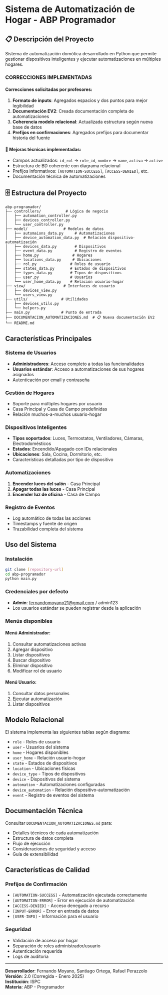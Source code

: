 #  Sistema de Automatización de Hogar - ABP Programador

## 📋 Descripción del Proyecto

Sistema de automatización domótica desarrollado en Python que permite gestionar dispositivos inteligentes y ejecutar automatizaciones en múltiples hogares.

###  CORRECCIONES IMPLEMENTADAS

#### Correcciones solicitadas por profesores:
1. **Formato de inputs**: Agregados espacios y dos puntos para mejor legibilidad
2. **Documentación EV2**: Creada documentación completa de automatizaciones
3. **Coherencia modelo relacional**: Actualizada estructura según nueva base de datos
4. **Prefijos en confirmaciones**: Agregados prefijos para documentar historia del fuente

#### 🔧 Mejoras técnicas implementadas:
- Campos actualizados: `id_rol` → `role_id`, `nombre` → `name`, `activa` → `active`
- Estructura de BD coherente con diagrama relacional
- Prefijos informativos: `[AUTOMATION-SUCCESS]`, `[ACCESS-DENIED]`, etc.
- Documentación técnica de automatizaciones

## 🗄️ Estructura del Proyecto

```
abp-programador/
├── controllers/           # Lógica de negocio
│   ├── automation_controller.py
│   ├── devices_controller.py
│   └── user_controller.py
├── model/                # Modelos de datos
│   ├── automaions_data.py     # Automatizaciones
│   ├── device_automation_data.py  # Relación dispositivo-automatización
│   ├── devices_data.py        # Dispositivos
│   ├── event_data.py          # Registro de eventos
│   ├── home.py               # Hogares
│   ├── locations_data.py     # Ubicaciones
│   ├── rol.py               # Roles de usuario
│   ├── states_data.py       # Estados de dispositivos
│   ├── types_data.py        # Tipos de dispositivos
│   ├── user.py              # Usuarios
│   └── user_home_data.py    # Relación usuario-hogar
├── view/                 # Interfaces de usuario
│   ├── devices_view.py
│   └── users_view.py
├── utils/               # Utilidades
│   ├── devices_utils.py
│   └── helpers.py
├── main.py              # Punto de entrada
├── DOCUMENTACION_AUTOMATIZACIONES.md  # 📋 Nueva documentación EV2
└── README.md
```

##  Características Principales

### Sistema de Usuarios
- **Administradores**: Acceso completo a todas las funcionalidades
- **Usuarios estándar**: Acceso a automatizaciones de sus hogares asignados
- Autenticación por email y contraseña

### Gestión de Hogares
- Soporte para múltiples hogares por usuario
- Casa Principal y Casa de Campo predefinidas
- Relación muchos-a-muchos usuario-hogar

### Dispositivos Inteligentes
- **Tipos soportados**: Luces, Termostatos, Ventiladores, Cámaras, Electrodomésticos
- **Estados**: Encendido/Apagado con IDs relacionales
- **Ubicaciones**: Sala, Cocina, Dormitorio, etc.
- Características detalladas por tipo de dispositivo

### Automatizaciones
1. **Encender luces del salón** - Casa Principal
2. **Apagar todas las luces** - Casa Principal  
3. **Encender luz de oficina** - Casa de Campo

### Registro de Eventos
- Log automático de todas las acciones
- Timestamps y fuente de origen
- Trazabilidad completa del sistema

## Uso del Sistema

### Instalación
```bash
git clone [repository-url]
cd abp-programador
python main.py
```

### Credenciales por defecto
- **Admin**: fernandomoyano21@gmail.com / admin123
- Los usuarios estándar se pueden registrar desde la aplicación

### Menús disponibles

####  Menú Administrador:
1. Consultar automatizaciones activas
2. Agregar dispositivo
3. Listar dispositivos
4. Buscar dispositivo
5. Eliminar dispositivo
6. Modificar rol de usuario

#### Menú Usuario:
1. Consultar datos personales
2. Ejecutar automatización
3. Listar dispositivos

## Modelo Relacional

El sistema implementa las siguientes tablas según diagrama:
- `role` - Roles de usuario
- `user` - Usuarios del sistema
- `home` - Hogares disponibles
- `user_home` - Relación usuario-hogar
- `state` - Estados de dispositivos
- `location` - Ubicaciones físicas
- `device_type` - Tipos de dispositivos
- `device` - Dispositivos del sistema
- `automation` - Automatizaciones configuradas
- `device_automation` - Relación dispositivo-automatización
- `event` - Registro de eventos del sistema

##  Documentación Técnica

Consultar `DOCUMENTACION_AUTOMATIZACIONES.md` para:
- Detalles técnicos de cada automatización
- Estructura de datos completa
- Flujo de ejecución
- Consideraciones de seguridad y acceso
- Guía de extensibilidad

## Características de Calidad

### Prefijos de Confirmación
- `[AUTOMATION-SUCCESS]` - Automatización ejecutada correctamente
- `[AUTOMATION-ERROR]` - Error en ejecución de automatización
- `[ACCESS-DENIED]` - Acceso denegado a recurso
- `[INPUT-ERROR]` - Error en entrada de datos
- `[USER-INFO]` - Información para el usuario

### Seguridad
- Validación de acceso por hogar
- Separación de roles administrador/usuario
- Autenticación requerida
- Logs de auditoría

---

**Desarrollador**: Fernando Moyano, Santiago Ortega, Rafael Perazzolo  
**Versión**: 2.0 (Corregida - Enero 2025)  
**Institución**: ISPC  
**Materia**: ABP - Programador